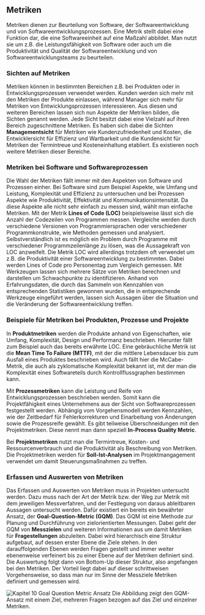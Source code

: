 ## Metriken

Metriken dienen zur Beurteilung von Software, der Softwareentwicklung und von Softwareentwicklungsprozessen. Eine Metrik stellt dabei
eine Funktion dar, die eine Softwareeinheit auf eine Maßzahl abbildet. Man nutzt sie um z.B. die Leistungsfähigkeit von Software oder
auch um die Produktivität und Qualität der Softwareentwicklung und von Softwareentwicklungsteams zu beurteilen.

### Sichten auf Metriken

Metriken können in bestimmten Bereichen z.B. bei Produkten oder in Entwicklungsprozessen verwendet werden. Kunden werden sich mehr mit den
Metriken der Produkte einlassen, während Manager sich mehr für Metriken von Entwicklungsprozessen interessieren. Aus diesen und weiteren
Bereichen lassen sich nun Aspekte der Metriken bilden, die Sichten genannt werden. Jede Sicht besitzt dabei eine Vielzahl auf ihren
Bereich zugeschnittene Metriken. Es haben sich dabei die Sichten **Managementsicht** für Metriken wie Kundenzufriedenheit und Kosten,
die Entwicklersicht für Effizienz und Wartbarkeit und die Kundensicht für Metriken der Termintreue und Kosteneinhaltung etabliert. Es
existieren noch weitere Metriken dieser Bereiche.

### Metriken bei Software und Softwareprozessen

Die Wahl der Metriken fällt immer mit den Aspekten von Software und Prozessen einher. Bei Software sind zum Beispiel Aspekte, wie Umfang
und Leistung, Komplexität und Effizienz zu untersuchen und bei Prozessen Aspekte wie Produktivität, Effektivität und Kommunikationsintensität.
Da diese Aspekte alle nicht sehr einfach zu messen sind, wählt man einfache Metriken. Mit der Metrik **Lines of Code (LOC)** beispielsweise
lässt sich die Anzahl der Codezeilen von Programmen messen. Vergleiche werden durch verschiedene Versionen von Programmiersprachen oder
verschiedener Programmkonstrukte, wie Methoden gemessen und analysiert. Selbstverständlich ist es möglich ein Problem durch Programme
mit verschiedener Programmzeilenlänge zu lösen, was die Aussagekraft von LOC anzweifelt. Die Metrik LOC wird allerdings trotzdem oft verwendet
um z.B. die Produktivität einer Softwareentwicklung zu bestimmten. Dabei werden Lines of Code pro Personentag zum Vergleich gemessen.
Mit Werkzeugen lassen sich mehrere Sätze von Metriken berechnen und darstellen um Schwachpunkte zu identifizieren.
Anhand von Erfahrungsdaten, die durch das Sammeln von Kennzahlen von entsprechenden Statistiken gewonnen wurden, die in entsprechende
Werkzeuge eingeführt werden, lassen sich Aussagen über die Situation und die Veränderung der Softwareentwicklung treffen.

### Beispiele für Metriken bei Produkten, Prozesse und Projekte

In **Produktmetriken** werden die Produkte anhand von Eigenschaften, wie Umfang, Komplexität, Design und Performanz beschrieben.
Hierunter fällt zum Beispiel auch das bereits erwähnte LOC. Eine gebräuchliche Metrik ist die **Mean Time To Failure (MTTF)**,
mit der die mittlere Lebensdauer bis zum Ausfall eines Produktes beschrieben wird. Auch fällt hier die McCabe-Metrik, die auch als
zyklomatische Komplexität bekannt ist, mit der man die Komplexität eines Softwareteils durch Kontrollflussgraphen bestimmen kann.  

Mit **Prozessmetriken** kann die Leistung und Reife von Entwicklungsprozessen beschrieben werden. Somit kann die Projektfähigkeit
eines Unternehmens aus der Sicht von Softwareprozessen festgestellt werden. Abhängig vom Vorgehensmodell werden Kennzahlen, wie
der Zeitbedarf für Fehlerkorrekturen und Einarbeitung von Änderungen sowie die Prozessreife gewählt. Es gibt teilweise Überschneidungen
mit den Projektmetriken. Diese nennt man dann speziell **In-Process Quality Metric**.

Bei **Projektmetriken** nutzt man die Termintreue, Kosten- und Ressourcenverbrauch und die Produktivität als Beschreibung von Metriken.
Die Projektmetriken werden für **Soll-Ist-Analysen** im Projektmangagement verwendet um damit Steuerungsmaßnahmen zu treffen.

### Erfassen und Auswerten von Metriken

Das Erfassen und Auswerten von Metriken muss in Projekten untersucht werden. Dazu muss nach der Art der Metrik bzw. der Weg zur Metrik
mit dem jeweiligen Messverfahren, und der Festlegung von daraus ableitbaren Aussagen untersucht werden. Dafür existiert ein bereits 
ein bewährter Ansatz, der **Goal-Question-Metric (GQM)**. Das GQM ist eine Methode zur Planung und Durchführung von zielorientierten Messungen.
Dabei geht der GQM von **Messzielen** und weiteren Informationen aus um damit Metriken für **Fragestellungen** abzuleiten. Dabei wird hierarchisch
eine Struktur aufgebaut, auf dessen erster Ebene die Ziele stehen. In den darauffolgenden Ebenen werden Fragen gestellt und immer weiter
ebenenweise verfeinert bis zu einer Ebene auf der Metriken definiert sind. Die Auswertung folgt dann von Bottom-Up dieser Struktur, also
angefangen bei den Metriken. Der Vorteil liegt dabei auf dieser schrittweisen Vorgehensweise, so dass man nur im Sinne der Messziele
Metriken definiert und gemessen wird.

![Kapitel 10 Goal Question Metric Ansatz](/../Abbildungen/Richard_Leikam/Kapitel_10_Goal-Question-Metric.png)
Die Abbildung zeigt den GQM-Ansatz mit einem Ziel, mehreren Fragen bezogen auf das Ziel und einzelner Metriken.